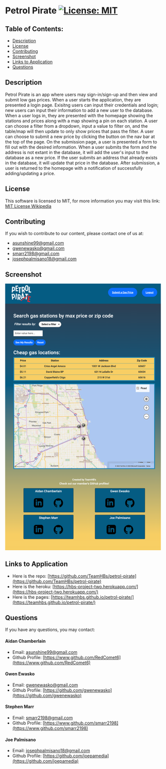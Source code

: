 # Petrol Pirate [![License: MIT](https://img.shields.io/badge/License-MIT-yellow.svg)](https://opensource.org/licenses/MIT)

## Table of Contents:

-   [Description](./README.md#description)
-   [License](./README.md#license)
-   [Contributing](./README.md#contributing)
-   [Screenshot](./README.md#screenshot)
-   [Links to Application](./README.md#links-to-application)
-   [Questions](./README.md#questions)

## Description

Petrol Pirate is an app where users may sign-in/sign-up and then view and submit low gas prices. When a user starts the application, they are presented a login page. Exisitng users can input their credentials and login; new users can input their information to add a new user to the database. When a user logs in, they are presented with the homepage showing the stations and prices along with a map showing a pin on each station. A user can choose a filter from a dropdown, input a value to filter on, and the table/map will then update to only show prices that pass the filter. A user can choose to submit a new price by clicking the button on the nav bar at the top of the page. On the submission page, a user is presented a form to fill out with the desired information. When a user submits the form and the address is not extant in the database, it will add the user's input to the database as a new price. If the user submits an address that already exists in the database, it will update that price in the database. After submission, a user is returned to the homepage with a notification of successfully adding/updating a price.

## License

This software is licensed to MIT, for more information you may visit this link:
[MIT License Wikipedia](https://en.wikipedia.org/wiki/MIT_License)

## Contributing

If you wish to contribute to our content, please contact one of us at:

- asunshine99@gmail.com
- gwenewasko@gmail.com
- smarr2198@gmail.com
- josephpalmisano18@gmail.com

## Screenshot

![](./public/img/petrol-pirate-screenshot.png)

## Links to Application

-   Here is the repo: [https://github.com/TeamHBs/petrol-pirate](https://github.com/TeamHBs/petrol-pirate)
-   Here is the heroku: [https://hbs-project-two.herokuapp.com/](https://hbs-project-two.herokuapp.com/)
-   Here is the pages: [https://teamhbs.github.io/petrol-pirate/](https://teamhbs.github.io/petrol-pirate/)

## Questions

If you have any questions, you may contact:

#### Aidan Chamberlain

- Email: asunshine99@gmail.com  
- Github Profile: [https://www.github.com/RedComet6](https://www.github.com/RedComet6)

#### Gwen Ewasko

- Email: gwenewasko@gmail.com  
- Github Profile: [https://github.com/gwenewasko](https://github.com/gwenewasko)

#### Stephen Marr

- Email: smarr2198@gmail.com
- Github Profile: [https://www.github.com/smarr2198](https://www.github.com/smarr2198)

#### Joe Palmisano

- Email: josephpalmisano18@gmail.com
- Github Profile: [https://github.com/joepamedia](https://github.com/joepamedia)
